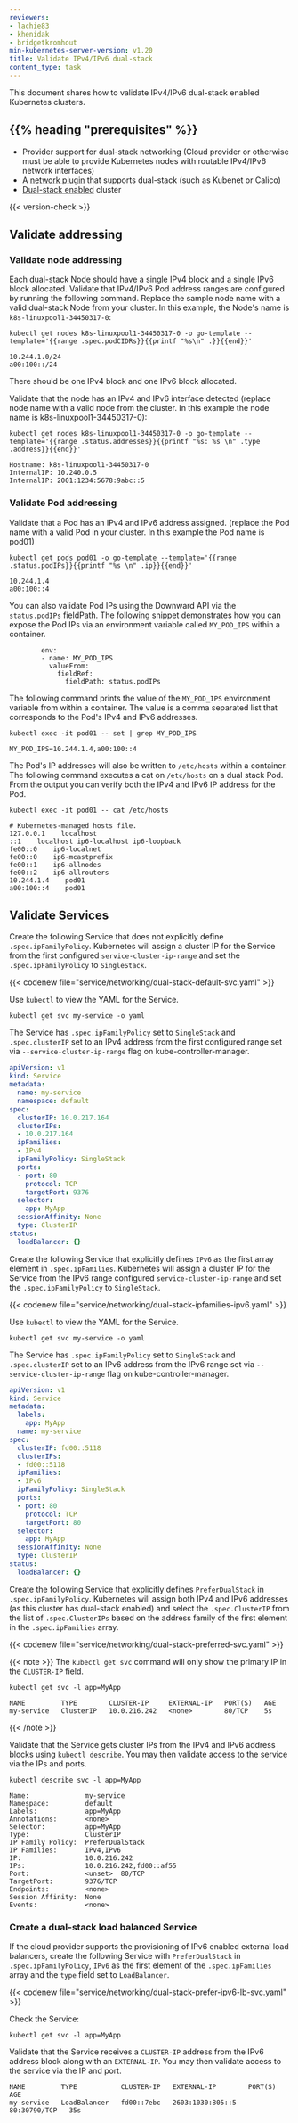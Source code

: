 ```yaml
---
reviewers:
- lachie83
- khenidak
- bridgetkromhout
min-kubernetes-server-version: v1.20
title: Validate IPv4/IPv6 dual-stack
content_type: task
---
```


<!-- overview -->
This document shares how to validate IPv4/IPv6 dual-stack enabled Kubernetes clusters.


## {{% heading "prerequisites" %}}


* Provider support for dual-stack networking (Cloud provider or otherwise must be able to provide Kubernetes nodes with routable IPv4/IPv6 network interfaces)
* A [network plugin](/docs/concepts/extend-kubernetes/compute-storage-net/network-plugins/) that supports dual-stack (such as Kubenet or Calico)
* [Dual-stack enabled](/docs/concepts/services-networking/dual-stack/) cluster

{{< version-check >}}



<!-- steps -->

## Validate addressing

### Validate node addressing

Each dual-stack Node should have a single IPv4 block and a single IPv6 block allocated. Validate that IPv4/IPv6 Pod address ranges are configured by running the following command. Replace the sample node name with a valid dual-stack Node from your cluster. In this example, the Node's name is `k8s-linuxpool1-34450317-0`:

```shell
kubectl get nodes k8s-linuxpool1-34450317-0 -o go-template --template='{{range .spec.podCIDRs}}{{printf "%s\n" .}}{{end}}'
```
```
10.244.1.0/24
a00:100::/24
```
There should be one IPv4 block and one IPv6 block allocated.

Validate that the node has an IPv4 and IPv6 interface detected (replace node name with a valid node from the cluster. In this example the node name is k8s-linuxpool1-34450317-0):
```shell
kubectl get nodes k8s-linuxpool1-34450317-0 -o go-template --template='{{range .status.addresses}}{{printf "%s: %s \n" .type .address}}{{end}}'
```
```
Hostname: k8s-linuxpool1-34450317-0
InternalIP: 10.240.0.5
InternalIP: 2001:1234:5678:9abc::5
```

### Validate Pod addressing

Validate that a Pod has an IPv4 and IPv6 address assigned. (replace the Pod name with a valid Pod in your cluster. In this example the Pod name is pod01)
```shell
kubectl get pods pod01 -o go-template --template='{{range .status.podIPs}}{{printf "%s \n" .ip}}{{end}}'
```
```
10.244.1.4
a00:100::4
```

You can also validate Pod IPs using the Downward API via the `status.podIPs` fieldPath. The following snippet demonstrates how you can expose the Pod IPs via an environment variable called `MY_POD_IPS` within a container.

```
        env:
        - name: MY_POD_IPS
          valueFrom:
            fieldRef:
              fieldPath: status.podIPs
```

The following command prints the value of the `MY_POD_IPS` environment variable from within a container. The value is a comma separated list that corresponds to the Pod's IPv4 and IPv6 addresses.
```shell
kubectl exec -it pod01 -- set | grep MY_POD_IPS
```
```
MY_POD_IPS=10.244.1.4,a00:100::4
```

The Pod's IP addresses will also be written to `/etc/hosts` within a container. The following command executes a cat on `/etc/hosts` on a dual stack Pod. From the output you can verify both the IPv4 and IPv6 IP address for the Pod.

```shell
kubectl exec -it pod01 -- cat /etc/hosts
```
```
# Kubernetes-managed hosts file.
127.0.0.1    localhost
::1    localhost ip6-localhost ip6-loopback
fe00::0    ip6-localnet
fe00::0    ip6-mcastprefix
fe00::1    ip6-allnodes
fe00::2    ip6-allrouters
10.244.1.4    pod01
a00:100::4    pod01
```

## Validate Services

Create the following Service that does not explicitly define `.spec.ipFamilyPolicy`. Kubernetes will assign a cluster IP for the Service from the first configured `service-cluster-ip-range` and set the `.spec.ipFamilyPolicy` to `SingleStack`.

{{< codenew file="service/networking/dual-stack-default-svc.yaml" >}}

Use `kubectl` to view the YAML for the Service.

```shell
kubectl get svc my-service -o yaml
```

The Service has `.spec.ipFamilyPolicy` set to `SingleStack` and `.spec.clusterIP` set to an IPv4 address from the first configured range set via `--service-cluster-ip-range` flag on kube-controller-manager.

```yaml
apiVersion: v1
kind: Service
metadata:
  name: my-service
  namespace: default
spec:
  clusterIP: 10.0.217.164
  clusterIPs:
  - 10.0.217.164
  ipFamilies:
  - IPv4
  ipFamilyPolicy: SingleStack
  ports:
  - port: 80
    protocol: TCP
    targetPort: 9376
  selector:
    app: MyApp
  sessionAffinity: None
  type: ClusterIP
status:
  loadBalancer: {}
```

Create the following Service that explicitly defines `IPv6` as the first array element in `.spec.ipFamilies`. Kubernetes will assign a cluster IP for the Service from the IPv6 range configured `service-cluster-ip-range` and set the `.spec.ipFamilyPolicy` to `SingleStack`.

{{< codenew file="service/networking/dual-stack-ipfamilies-ipv6.yaml" >}}

Use `kubectl` to view the YAML for the Service.

```shell
kubectl get svc my-service -o yaml
```

The Service has `.spec.ipFamilyPolicy` set to `SingleStack` and `.spec.clusterIP` set to an IPv6 address from the IPv6 range set via `--service-cluster-ip-range` flag on kube-controller-manager.

```yaml
apiVersion: v1
kind: Service
metadata:
  labels:
    app: MyApp
  name: my-service
spec:
  clusterIP: fd00::5118
  clusterIPs:
  - fd00::5118
  ipFamilies:
  - IPv6
  ipFamilyPolicy: SingleStack
  ports:
  - port: 80
    protocol: TCP
    targetPort: 80
  selector:
    app: MyApp
  sessionAffinity: None
  type: ClusterIP
status:
  loadBalancer: {}
```

Create the following Service that explicitly defines `PreferDualStack` in `.spec.ipFamilyPolicy`. Kubernetes will assign both IPv4 and IPv6 addresses (as this cluster has dual-stack enabled) and select the `.spec.ClusterIP` from the list of `.spec.ClusterIPs` based on the address family of the first element in the `.spec.ipFamilies` array.

{{< codenew file="service/networking/dual-stack-preferred-svc.yaml" >}}

{{< note >}}
The `kubectl get svc` command will only show the primary IP in the `CLUSTER-IP` field.

```shell
kubectl get svc -l app=MyApp

NAME         TYPE        CLUSTER-IP     EXTERNAL-IP   PORT(S)   AGE
my-service   ClusterIP   10.0.216.242   <none>        80/TCP    5s
```
{{< /note >}}

Validate that the Service gets cluster IPs from the IPv4 and IPv6 address blocks using `kubectl describe`. You may then validate access to the service via the IPs and ports.

```shell
kubectl describe svc -l app=MyApp
```

```
Name:              my-service
Namespace:         default
Labels:            app=MyApp
Annotations:       <none>
Selector:          app=MyApp
Type:              ClusterIP
IP Family Policy:  PreferDualStack
IP Families:       IPv4,IPv6
IP:                10.0.216.242
IPs:               10.0.216.242,fd00::af55
Port:              <unset>  80/TCP
TargetPort:        9376/TCP
Endpoints:         <none>
Session Affinity:  None
Events:            <none>
```

### Create a dual-stack load balanced Service

If the cloud provider supports the provisioning of IPv6 enabled external load balancers, create the following Service with `PreferDualStack` in `.spec.ipFamilyPolicy`, `IPv6` as the first element of the `.spec.ipFamilies` array and the `type` field set to `LoadBalancer`. 

{{< codenew file="service/networking/dual-stack-prefer-ipv6-lb-svc.yaml" >}}

Check the Service:

```shell
kubectl get svc -l app=MyApp
```

Validate that the Service receives a `CLUSTER-IP` address from the IPv6 address block along with an `EXTERNAL-IP`. You may then validate access to the service via the IP and port.

```shell
NAME         TYPE           CLUSTER-IP   EXTERNAL-IP        PORT(S)        AGE
my-service   LoadBalancer   fd00::7ebc   2603:1030:805::5   80:30790/TCP   35s
```


